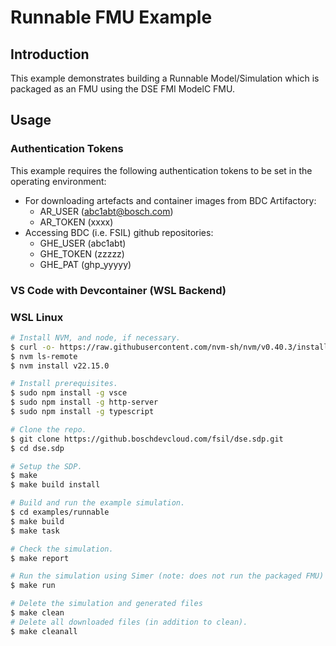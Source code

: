 # Runnable FMU Example

## Introduction

This example demonstrates building a Runnable Model/Simulation which is packaged
as an FMU using the DSE FMI ModelC FMU.


## Usage

### Authentication Tokens

This example requires the following authentication tokens to be set in the
operating environment:

* For downloading artefacts and container images from BDC Artifactory:
    * AR_USER (abc1abt@bosch.com)
    * AR_TOKEN (xxxx)
* Accessing BDC (i.e. FSIL) github repositories:
    * GHE_USER (abc1abt)
    * GHE_TOKEN (zzzzz)
    * GHE_PAT (ghp_yyyyy)


### VS Code with Devcontainer (WSL Backend)


### WSL Linux

```bash
# Install NVM, and node, if necessary.
$ curl -o- https://raw.githubusercontent.com/nvm-sh/nvm/v0.40.3/install.sh | bash
$ nvm ls-remote
$ nvm install v22.15.0

# Install prerequisites.
$ sudo npm install -g vsce
$ sudo npm install -g http-server
$ sudo npm install -g typescript

# Clone the repo.
$ git clone https://github.boschdevcloud.com/fsil/dse.sdp.git
$ cd dse.sdp

# Setup the SDP.
$ make
$ make build install

# Build and run the example simulation.
$ cd examples/runnable
$ make build
$ make task

# Check the simulation.
$ make report

# Run the simulation using Simer (note: does not run the packaged FMU)
$ make run

# Delete the simulation and generated files
$ make clean
# Delete all downloaded files (in addition to clean).
$ make cleanall
```
